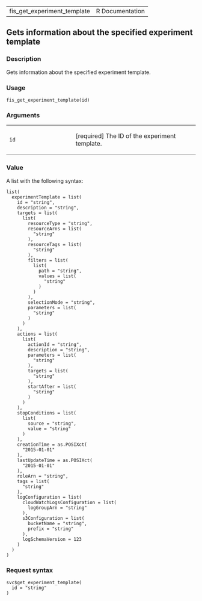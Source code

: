 <table style="width: 100%;">
<tbody>
<tr class="odd">
<td>fis_get_experiment_template</td>
<td style="text-align: right;">R Documentation</td>
</tr>
</tbody>
</table>

## Gets information about the specified experiment template

### Description

Gets information about the specified experiment template.

### Usage

    fis_get_experiment_template(id)

### Arguments

<table>
<colgroup>
<col style="width: 35%" />
<col style="width: 65%" />
</colgroup>
<tbody>
<tr class="odd">
<td><code id="fis_get_experiment_template_:_id">id</code></td>
<td><p>[required] The ID of the experiment template.</p></td>
</tr>
</tbody>
</table>

### Value

A list with the following syntax:

    list(
      experimentTemplate = list(
        id = "string",
        description = "string",
        targets = list(
          list(
            resourceType = "string",
            resourceArns = list(
              "string"
            ),
            resourceTags = list(
              "string"
            ),
            filters = list(
              list(
                path = "string",
                values = list(
                  "string"
                )
              )
            ),
            selectionMode = "string",
            parameters = list(
              "string"
            )
          )
        ),
        actions = list(
          list(
            actionId = "string",
            description = "string",
            parameters = list(
              "string"
            ),
            targets = list(
              "string"
            ),
            startAfter = list(
              "string"
            )
          )
        ),
        stopConditions = list(
          list(
            source = "string",
            value = "string"
          )
        ),
        creationTime = as.POSIXct(
          "2015-01-01"
        ),
        lastUpdateTime = as.POSIXct(
          "2015-01-01"
        ),
        roleArn = "string",
        tags = list(
          "string"
        ),
        logConfiguration = list(
          cloudWatchLogsConfiguration = list(
            logGroupArn = "string"
          ),
          s3Configuration = list(
            bucketName = "string",
            prefix = "string"
          ),
          logSchemaVersion = 123
        )
      )
    )

### Request syntax

    svc$get_experiment_template(
      id = "string"
    )
